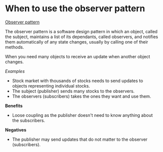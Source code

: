 # When to use the observer pattern 

[Observer pattern](https://youtu.be/wiQdrH2YpT4?list=PLF206E906175C7E07)

The observer pattern is a software design pattern in which an object, called the subject, maintains 
a list of its dependants, called observers, and notifies them automatically of any state changes, 
usually by calling one of their methods.  

When you need many objects to receive an update when another object changes. 

*Examples*
- Stock market with thousands of stocks needs to send updates to objects representing individual stocks. 
- The subject (publisher) sends many stocks to the observers. 
- The observers (subscribers) takes the ones they want and use them. 

**Benefits**
- Loose coupling as the publisher doesn't need to know anything about the subscribers. 

**Negatives**
- The publisher may send updates that do not matter to the observer (subscribers). 
